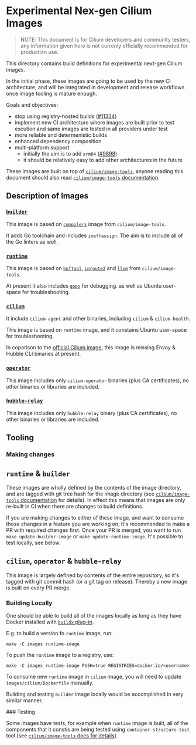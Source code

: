 # Experimental Nex-gen Cilium Images

> NOTE: This document is for Cilium developers and community testers, any information given here is not
> currenly officially recommended for production use.

This directory contains build definitions for experimental next-gen Cilium images.

In the initial phase, these images are going to be used by the new CI architecture, and will be integrated
in development and release workflows once image tooling is mature enough.

Goals and objectives:

- stop using registry-hosted builds ([#11334](https://github.com/cilium/cilium/issues/11334))
- implement new CI architecture where images are built prior to test excution
  and same images are tested in all providers under test
- more reliable and determenistic builds
- enhanced dependency composition
- multi-platform support
   - initially the aim is to add `arm64` ([#9898](https://github.com/cilium/cilium/issues/9898))
   - it should be relatively easy to add other architectures in the future

These images are built on top of [`cilium/image-tools`](https://github.com/cilium/image-tools), anyone reading this document
should also read [`cilium/image-tools` documentation](https://github.com/cilium/image-tools/blob/master/README.md).

## Description of Images

### [`builder`](builder/Dockerfile)

This image is based on [`compilers`](https://github.com/cilium/image-tools#imagescompiler) image from `cilium/image-tools`.

It adds Go toolchain and includes `ineffassign`. The aim is to include all of the Go linters as well.

### [`runtime`](runtime/Dockerfile)

This image is based on [`bpftool`](https://github.com/cilium/image-tools#imagesbpftool), [`iproute2`](https://github.com/cilium/image-tools#imagesiproute2) and [`llvm`](https://github.com/cilium/image-tools#imagesllvm) from `cilium/image-tools`.

At present it also includes [`gops`](https://github.com/google/gops) for debugging. as well as Ubuntu user-space for troubleshooting.

### [`cilium`](cilium/Dockerfile)

It include `cilium-agent` and other binaries, including `cilium` & `cilium-health`.

This image is based on `runtime` image, and it constains Ubuntu user-space for troubleshooting.

In coparison to the [official Cilium image](../Dockerfile), this image is missing Envoy & Hubble CLI binaries at present.

### [`operator`](operator/Dockerfile)

This image includes only `cilium-operator` binaries (plus CA certificates), no other binaries or libraries are included.

### [`hubble-relay`](hubble-relay/Dockerfile)

This image includes only `hubble-relay` binary (plus CA certificates), no other binaries or libraries are included.

## Tooling

### Making changes

## `runtime` & `builder`

These images are wholly defined by the contents of the image directory, and are tagged with git tree hash
for the image directory (see [`cilium/image-tools` documentation](https://github.com/cilium/image-tools#usage)
for details). In effect this means that images are only re-built in CI when there are changes to build definitions.

If you are making changes to either of these image, and want to consume those changes in a feature you are working on, it's
recommended to make a PR with required changes first. Once your PR is merged, you want to run `make update-builder-image`
or `make update-runtime-image`. It's possible to test locally, see below.

## `cilium`, `operator` & `hubble-relay`

This image is largely defined by contents of the entire repository, so it's tagged with git commit hash
(or a git tag on release). Thereby a new image is built on every PR merge.

### Building Locally

One should be able to build all of the images locally as long as they have Docker installed with [`buildx` plug-in](https://docs.docker.com/buildx/working-with-buildx/).

E.g. to build a version fo `runtime` image, run:

```
make -C images runtime-image
```

To push the `runtime` image to a registry, use:
```
make -C images runtime-image PUSH=true REGISTRIES=docker.io/<username>
```

To consume new `runtime` image in `cilium` image, you will need to update `images/cilium/Dockerfile` manually.

Building and testing `builder` image locally would be accomplished in very similar manner.

### Testing

Some images have tests, for example when `runtime` image is built, all of the components that it constis are
being tested using `container-structure-test` tool (see [`cilium/image-tools` docs for details](https://github.com/cilium/image-tools#imagestester)).
